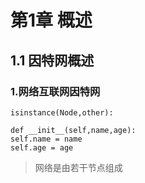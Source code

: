 # 第1章 概述

## 1.1 因特网概述

### 1.网络互联网因特网

`isinstance(Node,other):`

    def __init__(self,name,age):
    self.name = name
    self.age = age

> 网络是由若干节点组成


